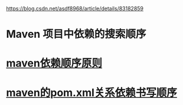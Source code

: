 https://blog.csdn.net/asdf8968/article/details/83182859

# Maven 项目中依赖的搜索顺序

# [maven依赖顺序原则](https://www.cnblogs.com/shawWey/p/7417335.html)



# [maven的pom.xml关系依赖书写顺序](https://www.cnblogs.com/huiy/p/6112484.html)